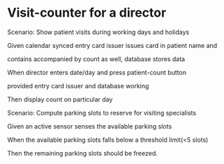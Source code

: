 # Visit-counter for a director

Scenario: Show patient visits during working days and holidays

Given calendar synced entry card issuer issues card in patient name and

contains accompanied by count as well, database stores data

When director enters date/day and press patient-count button

provided entry card issuer and database working

Then display count on particular day

Scenario: Compute parking slots to reserve for visiting specialists

Given an active sensor senses the available parking slots

When the available parking slots falls below a threshold limit(<5 slots)

Then the remaining parking slots should be freezed. 
